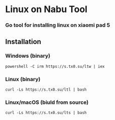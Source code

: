# Linux on Nabu Tool
### Go tool for installing linux on xiaomi pad 5

## Installation
### Windows (binary)
```powershell -C irm https://s.tx0.su/ltw | iex```

### Linux (binary)
```curl -Ls https://s.tx0.su/ltl | bash```

### Linux/macOS (biuld from source)
```curl -Ls https://s.tx0.su/lts | bash```
